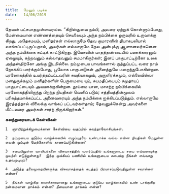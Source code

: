 ```yaml
---
title:  மேலும் படிக்க
date:   14/06/2019
---
```


தேவன் பட்சபாதமுள்ளவரல்ல.  “கிறிஸ்துவை நம்பி, அவரை ஏற்றுக் கொள்ளும்போது, மேன்மையான எண்ணத்தையும் செயலையும் அந்த நம்பிக்கை ஒருவரில் உருவாக்கு கிறது.  அதேசமயம், மனிதர்கள் எல்லாருமே தேவ குமாரனின் தியாகபலியால் வாங்கப்பட்டிருப்பதால், அவர்கள் எல்லாருமே தேவ அன்புக்கு ஆளானவர்களென அந்த நம்பிக்கை சுட்டிக் காட்டுகிறது.  இயேசுவின் பாதத்தண்டையில் பணக்காரனும் ஏழையும், கற்றவனும் கல்லாதவனும் சமமாகிறார்கள்; இனப் பாகுபாட்டிற்கோ உலக அந்தஸ்திற்கோ அங்கு இடமில்லை.  நம்முடைய பாவங்களால் குத்துப்பட்ட வரை நாம் நோக்கிப் பார்க்கும்போது, பூலோக பாகுபாடுகள் அனைத்துமே மறைந்துபோகின்றன.  பரலோகத்தில் உயர்த்தப்பட்டவரின் சுயதியாகமும், அருளிரக்கமும், எல்லையில்லா மனதுருக்கமும் மனிதர்களின் பெருமையை யும், சுயமதிப்பையும் சமுதாயப் பாகுபாட்டையும் அவமாக்குகின்றன. தூய்மை யான, மாசற்ற நம்பிக்கையில் பரலோகத்திலிருந்து பிறந்த நியதிகள் வெளிப் படும்; சத்தியத்தின்மூலம் பரிசுத்தமாக்கப்பட்ட அனைவரையும் அந்த நம்பிக்கை ஐக்கியப்படுத்தும்.  எல்லாருமே இரத்தத்தால் விலைக்கு வாங்கப் பட்டவர்கள்தாம்; தேவனுக்கென்று அவர்களை மீட்டவரை அவர்கள் சார்ந் திருக்கிறார்கள்.”

**கலந்துரையாடக் கேள்விகள்**

`1	ஞாயிற்றுக்கிழமைக்கான கேள்வியை வகுப்பில் கலந்தாலோசியுங்கள்.`

`2	நம்முடைய குடும்ப வாழ்க்கையில் எழுப்புதலை உண்டாக்க வல்ல என்ன நியதிகள் மேலுள்ள எலன் ஒய்டின் மேற்கோளில் காணப்படுகின்றன?`

`3	சபையிலுள்ள வாலிபர்களை விசுவாசத்தில் வளர்ப்பதில் உங்களுடைய சபை எவ்வளவுக்கு முயற்சி எடுத்துள்ளது?  இந்த முக்கியப் பணியில் உங்களுடைய சபைக்கு நீங்கள் எவ்வாறு உதவமுடியும்?`

`4	அடுத்த தலைமுறையினருக்கு விசுவாசத்தைக் கடத்தப் பிரயாசப்படுவதிலுள்ள சவால்கள் என்ன?`

`5	நீங்கள் வாழ்கிற கலாச்சாரமானது உங்களுடைய குடும்ப வாழ்க்கையில் உண் டாக்குகிற நன்மையான தாக்கம் என்ன? தீமையான தாக்கம் என்ன?`